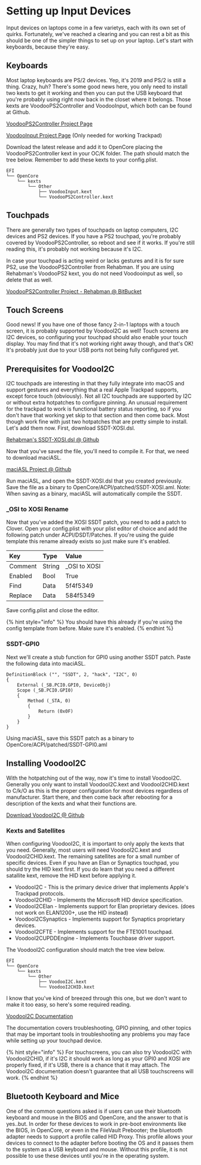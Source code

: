 # Setting up Input Devices

Input devices on laptops come in a few varietys, each with its own set of quirks. Fortunately, we've reached a clearing and you can rest a bit as this should be one of the simpler things to set up on your laptop. Let's start with keyboards, because they're easy.

## Keyboards

Most laptop keyboards are PS/2 devices. Yep, it's 2019 and PS/2 is still a thing. Crazy, huh? There's some good news here, you only need to install two kexts to get it working and then you can put the USB keyboard that you're probably using right now back in the closet where it belongs. Those kexts are VoodooPS2Controller and VoodooInput, which both can be found at Github.

[VoodooPS2Controller Project Page](https://github.com/acidanthera/VoodooPS2)

[VoodooInput Project Page](https://github.com/acidanthera/VoodooInput) \(Only needed for working Trackpad\)

Download the latest release and add it to OpenCore placing the VoodooPS2Controller kext in your OC/K folder. The path should match the tree below. Remember to add these kexts to your config.plist.

```text
EFI
└── OpenCore
    └── kexts
        └── Other
            ├── VoodooInput.kext
            └── VoodooPS2Controller.kext
```

## Touchpads

There are generally two types of touchpads on laptop computers, I2C devices and PS2 devices. If you have a PS2 touchpad, you're probably covered by VoodooPS2Controller, so reboot and see if it works. If you're still reading this, it's probably not working because it's I2C.

In case your touchpad is acting weird or lacks gestures and it is for sure PS2, use the VoodooPS2Controller from Rehabman. If you are using Rehabman's VoodooPS2 kext, you do not need Voodooinput as well, so delete that as well.

[VoodooPS2Controller Project - Rehabman @ BitBucket](https://bitbucket.org/RehabMan/os-x-voodoo-ps2-controller/downloads/)

## Touch Screens

Good news! If you have one of those fancy 2-in-1 laptops with a touch screen, it is probably supported by VoodooI2C as well! Touch screens are I2C devices, so configuring your touchpad should also enable your touch display. You may find that it's not working right away though, and that's OK! It's probably just due to your USB ports not being fully configured yet.

## Prerequisites for VoodooI2C

I2C touchpads are interesting in that they fully integrate into macOS and support gestures and everything that a real Apple Trackpad supports, except force touch \(obviously\). Not all I2C touchpads are supported by I2C or without extra hotpatches to configure pinning. An unusual requirement for the trackpad to work is functional battery status reporting, so if you don't have that working yet skip to that section and then come back. Most though work fine with just two hotpatches that are pretty simple to install. Let's add them now. First, download SSDT-XOSI.dsl.

[Rehabman's SSDT-XOSI.dsl @ Github](https://raw.githubusercontent.com/RehabMan/OS-X-Clover-Laptop-Config/master/hotpatch/SSDT-XOSI.dsl)

Now that you've saved the file, you'll need to compile it. For that, we need to download maciASL.

[maciASL Project @ Github](https://github.com/acidanthera/MaciASL)

Run maciASL, and open the SSDT-XOSI.dsl that you created previously. Save the file as a binary to OpenCore/ACPI/patched/SSDT-XOSI.aml. Note: When saving as a binary, maciASL will automatically compile the SSDT.

### \_OSI to XOSI Rename

Now that you've added the XOSI SSDT patch, you need to add a patch to Clover. Open your config.plist with your plist editor of choice and add the following patch under ACPI/DSDT/Patches. If you're using the guide template this rename already exists so just make sure it's enabled.

| Key | Type | Value |
| :--- | :--- | :--- |
| Comment | String | \_OSI to XOSI |
| Enabled | Bool | True |
| Find | Data | 5f4f5349 |
| Replace | Data | 584f5349 |

Save config.plist and close the editor.

{% hint style="info" %}
You should have this already if you're using the config template from before. Make sure it's enabled.
{% endhint %}

### SSDT-GPI0

Next we'll create a stub function for GPI0 using another SSDT patch. Paste the following data into maciASL.

```text
DefinitionBlock ("", "SSDT", 2, "hack", "I2C", 0)
{
    External (_SB.PCI0.GPI0, DeviceObj)
    Scope (_SB.PCI0.GPI0)
    {
        Method (_STA, 0)
        {
            Return (0x0F)
        }
    }
}
```

Using maciASL, save this SSDT patch as a binary to OpenCore/ACPI/patched/SSDT-GPI0.aml

## Installing VoodooI2C

With the hotpatching out of the way, now it's time to install VoodooI2C. Generally you only want to install VoodooI2C.kext and VoodooI2CHID.kext to C/k/O as this is the proper configuration for most devices regardless of manufacturer. Start there, and then come back after rebooting for a description of the kexts and what their functions are.

[Download VoodooI2C @ Github](https://github.com/alexandred/VoodooI2C)

### Kexts and Satellites

When configuring VoodooI2C, it is important to only apply the kexts that you need. Generally, most users will need VoodooI2C.kext and VoodooI2CHID.kext. The remaining satellites are for a small number of specific devices. Even if you have an Elan or Synaptics touchpad, you should try the HID kext first. If you do learn that you need a different satallite kext, remove the HID kext before applying it.

* VoodooI2C - This is the primary device driver that implements Apple's Trackpad protocols.
* VoodooI2CHID - Implements the Microsoft HID device specification.
* VoodooI2CElan - Implements support for Elan proprietary devices. \(does not work on ELAN1200+, use the HID instead\)
* VoodooI2CSynaptics - Implements support for Synaptics proprietary devices.
* VoodooI2CFTE - Implements support for the FTE1001 touchpad.
* VoodooI2CUPDDEngine - Implements Touchbase driver support.

The VoodooI2C configuration should match the tree view below.

```text
EFI
└── OpenCore
    └── kexts
        └── Other
            ├── VoodooI2C.kext
            └── VoodooI2CHID.kext
```

I know that you've kind of breezed through this one, but we don't want to make it too easy, so here's some required reading.

[VoodooI2C Documentation](https://voodooi2c.github.io/#index)

The documentation covers troubleshooting, GPIO pinning, and other topics that may be important tools in troubleshooting any problems you may face while setting up your touchpad device.

{% hint style="info" %}
For touchscreens, you can also try VoodooI2C with VoodooI2CHID, if it's I2C it should work as long as your GPI0 and XOSI are properly fixed, if it's USB, there is a chance that it may attach. The VoodooI2C documentation doesn't guarantee that all USB touchscreens will work.
{% endhint %}

## Bluetooth Keyboard and Mice

One of the common questions asked is if users can use their bluetooth keyboard and mouse in the BIOS and OpenCore, and the answer to that is yes..but. In order for these devices to work in pre-boot environments like the BIOS, in OpenCore, or even in the FileVault Prebooter; the bluetooth adapter needs to support a profile called HID Proxy. This profile allows your devices to connect to the adapter before booting the OS and it passes them to the system as a USB keyboard and mouse. Without this profile, it is not possible to use these devices until you're in the operating system.

